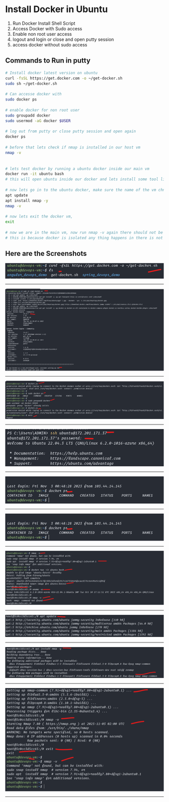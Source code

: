 # Install Docker in Ubuntu


1. Run Docker Install Shell Script
2. Access Docker with Sudo access
3. Enable non root user access
4. logout and login or close and open putty session
5. access docker without sudo access


## Commands to Run in putty
```bash
# Install docker latest version on ubuntu
curl -fsSL https://get.docker.com -o ~/get-docker.sh
sudo sh ~/get-docker.sh

# Can accesse docker with 
sudo docker ps

# enable docker for non root user
sudo groupadd docker
sudo usermod -aG docker $USER

# log out from putty or close putty session and open again
docker ps

# before that lets check if nmap is installed in our host vm
nmap -v


# lets test docker by running a ubuntu docker inside our main vm
docker run -it ubuntu bash
# this will open ubuntu inside our docker and lets install some tool like nmap

# now lets go in to the ubuntu docker, make sure the name of the vm chnages
apt update
apt install nmap -y
nmap -v

# now lets exit the docker vm,
exit

# now we are in the main vm, now run nmap -v again there should not be nmap installed
# this is because docker is isolated any thing happens in there is not going to have affect on the host vm.


```

## Here are the Screenshots

![](img/docker-01.png)
<hr>
  
![](img/docker-02.png)
<hr>
  
![](img/docker-03.png)
<hr>
  
![](img/docker-04.png)
<hr>
  
![](img/docker-05.png)
<hr>
  
![](img/docker-05.png)
<hr>
  
![](img/docker-06.png)
<hr>
  
![](img/docker-07.png)
<hr>
  
![](img/docker-08.png)
<hr>
  
![](img/docker-09.png)
<hr>
  
